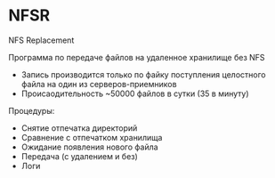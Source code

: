 # NFSR
NFS Replacement

Программа по передаче файлов на удаленное хранилище без NFS

- Запись производится только по файку поступления целостного файла на один из серверов-приемников
- Происаодительность ~50000 файлов в сутки (35 в минуту)

Процедуры:

- Снятие отпечатка директорий
- Сравнение с отпечатком хранилища
- Ожидание появления нового файла
- Передача (с удалением и без)
- Логи